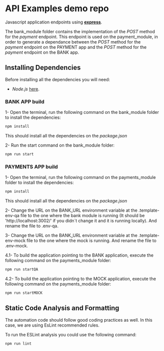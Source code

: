 # API Examples demo repo

Javascript application endpoints using [**express**](https://webdriver.io/).

The bank_module folder contains the implementation of the _POST_ method for the _payment_ endpoint. This endpoint is used on the payment_module, in order to generate a dependance between the _POST_ method for the _payment_ endpoint on the PAYMENT app and the _POST_ method for the _payment_ endpoint on the BANK app.

## Installing Dependencies

Before installing all the dependencies you will need:

- _Node.js_ [here](https://nodejs.org/en/).

### BANK APP build

1- Open the terminal, run the following command on the bank_module folder to install the dependencies:

```sh
npm install
```

This should install all the dependencies on the _package.json_

2- Run the start command on the bank_module folder:

```sh
npm run start
```

### PAYMENTS APP build

1- Open the terminal, run the following command on the payments_module folder to install the dependencies:

```sh
npm install
```

This should install all the dependencies on the _package.json_

2- Change the URL on the BANK_URL environment variable at the .template-env-qa file to the one where the bank module is running (It should be 'http://localhost:3002/' if you didn´t change it and it is running locally). And rename the file to .env-qa.

3- Change the URL on the BANK_URL environment variable at the .template-env-mock file to the one where the mock is running. And rename the file to .env-mock.

4.1- To build the application pointing to the BANK application, execute the following command on the payments_module folder:

```sh
npm run startQA
```

4.2- To build the application pointing to the MOCK application, execute the following command on the payments_module folder:

```sh
npm run startMOCK
```

## Static Code Analysis and Formatting

The automation code should follow good coding practices as well. In this case, we are using EsLint recommended rules.

To run the ESLint analysis you could use the following command:

```sh
npm run lint
```
